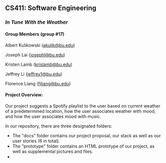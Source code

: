 ## CS411: Software Engineering

### _In Tune With the Weather_

#### Group Members (group #17)

Albert Kulikowski (akulik@bu.edu)

Joseph Lai (josephl@bu.edu)

Kristen Lamb (krislamb@bu.edu)

Jeffrey Li (jeffrey1@bu.edu)

Florence Liang (fjliang@bu.edu)

#### Project Overview:
Our project suggests a Spotify playlist to the user based on current weather of a predetermined location, how the user associates weather with mood, and how the user associates mood with music.
  
In our repository, there are three designated folders:
* The "docs" folder contains our project proposal, our stack as well as our user stories (6 in total).
* The "prototype" folder contains an HTML prototype of our project, as well as supplemental pictures and files.
* 
